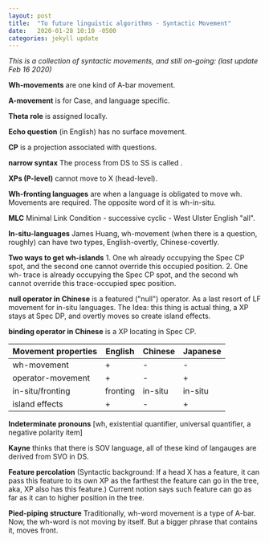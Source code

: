 ```yaml
---
layout: post
title:  "To future linguistic algorithms - Syntactic Movement"
date:   2020-01-28 10:10 -0500
categories: jekyll update
---
```


*This is a collection of syntactic movements, and still on-going: (last update Feb 16 2020)*

**Wh-movements** are one kind of A-bar movement.

**A-movement** is for Case, and language specific.

**Theta role** is assigned locally.

**Echo question** (in English) has no surface movement.

**CP** is a projection associated with questions.

**narrow syntax** The process from DS to SS is called .

**XPs (P-level)** cannot move to X (head-level).

**Wh-fronting languages** are when a language is obligated to move wh. Movements are required. The opposite word of it is wh-in-situ.

**MLC** Minimal Link Condition - successive cyclic - West Ulster English "all".

**In-situ-languages** James Huang, wh-movement (when there is a question, roughly) can have two types, English-overtly, Chinese-covertly.

**Two ways to get wh-islands** 1. One wh already occupying the Spec CP spot, and the second one cannot override this occupied position. 2. One wh- trace is already occupying the Spec CP spot, and the second wh cannot override this trace-occupied spec position.

**null operator  in Chinese** is a featured ("null") operator. As a last resort of LF movement for in-situ languages. The Idea: this thing is actual thing, a XP stays at Spec DP, and overtly moves so create island effects.

**binding operator in Chinese** is a XP locating in Spec CP.


| Movement properties | English | Chinese | Japanese |
|-------|-------|--------|---------|
| wh-movement | + | - | - |
| operator-movement | + | - | + |
| in-situ/fronting | fronting | in-situ | in-situ |
| island effects | + | - | + |

**Indeterminate pronouns** [wh, existential quantifier, universal quantifier, a negative polarity item]

**Kayne** thinks that there is SOV language, all of these kind of langauges are derived from SVO in DS.

**Feature percolation** (Syntactic background: If a head X has a feature, it can pass this feature to its own XP as the farthest the feature can go in the tree, aka, XP also has this feature.) Current notion says such feature can go as far as it can to higher position in the tree.

**Pied-piping structure** Traditionally, wh-word movement is a type of A-bar. Now, the wh-word is not moving by itself. But a bigger phrase that contains it, moves front.
